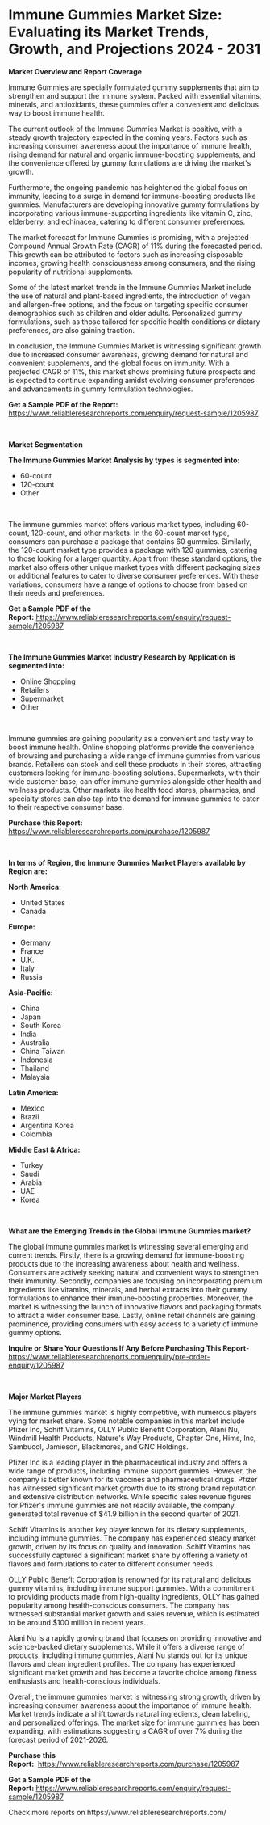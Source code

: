<p><h1>Immune Gummies Market Size: Evaluating its Market Trends, Growth, and Projections 2024 - 2031</h1></p><p><strong>Market Overview and Report Coverage</strong></p>
<p><p>Immune Gummies are specially formulated gummy supplements that aim to strengthen and support the immune system. Packed with essential vitamins, minerals, and antioxidants, these gummies offer a convenient and delicious way to boost immune health.</p><p>The current outlook of the Immune Gummies Market is positive, with a steady growth trajectory expected in the coming years. Factors such as increasing consumer awareness about the importance of immune health, rising demand for natural and organic immune-boosting supplements, and the convenience offered by gummy formulations are driving the market's growth.</p><p>Furthermore, the ongoing pandemic has heightened the global focus on immunity, leading to a surge in demand for immune-boosting products like gummies. Manufacturers are developing innovative gummy formulations by incorporating various immune-supporting ingredients like vitamin C, zinc, elderberry, and echinacea, catering to different consumer preferences.</p><p>The market forecast for Immune Gummies is promising, with a projected Compound Annual Growth Rate (CAGR) of 11% during the forecasted period. This growth can be attributed to factors such as increasing disposable incomes, growing health consciousness among consumers, and the rising popularity of nutritional supplements.</p><p>Some of the latest market trends in the Immune Gummies Market include the use of natural and plant-based ingredients, the introduction of vegan and allergen-free options, and the focus on targeting specific consumer demographics such as children and older adults. Personalized gummy formulations, such as those tailored for specific health conditions or dietary preferences, are also gaining traction.</p><p>In conclusion, the Immune Gummies Market is witnessing significant growth due to increased consumer awareness, growing demand for natural and convenient supplements, and the global focus on immunity. With a projected CAGR of 11%, this market shows promising future prospects and is expected to continue expanding amidst evolving consumer preferences and advancements in gummy formulation technologies.</p></p>
<p><strong>Get a Sample PDF of the Report:</strong> <a href="https://www.reliableresearchreports.com/enquiry/request-sample/1205987">https://www.reliableresearchreports.com/enquiry/request-sample/1205987</a></p>
<p>&nbsp;</p>
<p><strong>Market Segmentation</strong></p>
<p><strong>The Immune Gummies Market Analysis by types is segmented into:</strong></p>
<p><ul><li>60-count</li><li>120-count</li><li>Other</li></ul></p>
<p>&nbsp;</p>
<p><p>The immune gummies market offers various market types, including 60-count, 120-count, and other markets. In the 60-count market type, consumers can purchase a package that contains 60 gummies. Similarly, the 120-count market type provides a package with 120 gummies, catering to those looking for a larger quantity. Apart from these standard options, the market also offers other unique market types with different packaging sizes or additional features to cater to diverse consumer preferences. With these variations, consumers have a range of options to choose from based on their needs and preferences.</p></p>
<p><strong>Get a Sample PDF of the Report:</strong>&nbsp;<a href="https://www.reliableresearchreports.com/enquiry/request-sample/1205987">https://www.reliableresearchreports.com/enquiry/request-sample/1205987</a></p>
<p>&nbsp;</p>
<p><strong>The Immune Gummies Market Industry Research by Application is segmented into:</strong></p>
<p><ul><li>Online Shopping</li><li>Retailers</li><li>Supermarket</li><li>Other</li></ul></p>
<p>&nbsp;</p>
<p><p>Immune gummies are gaining popularity as a convenient and tasty way to boost immune health. Online shopping platforms provide the convenience of browsing and purchasing a wide range of immune gummies from various brands. Retailers can stock and sell these products in their stores, attracting customers looking for immune-boosting solutions. Supermarkets, with their wide customer base, can offer immune gummies alongside other health and wellness products. Other markets like health food stores, pharmacies, and specialty stores can also tap into the demand for immune gummies to cater to their respective consumer base.</p></p>
<p><strong>Purchase this Report:</strong>&nbsp; <a href="https://www.reliableresearchreports.com/purchase/1205987">https://www.reliableresearchreports.com/purchase/1205987</a></p>
<p>&nbsp;</p>
<p><strong>In terms of Region, the Immune Gummies Market Players available by Region are:</strong></p>
<p>
    <p> <strong> North America: </strong>
        <ul>
            <li>United States</li>
            <li>Canada</li>
        </ul>
        </p> 
    <p> <strong> Europe: </strong>
        <ul>
            <li>Germany</li>
            <li>France</li>
            <li>U.K.</li>
            <li>Italy</li>
            <li>Russia</li>
        </ul>
        </p> 
    <p> <strong> Asia-Pacific: </strong>
        <ul>
            <li>China</li>
            <li>Japan</li>
            <li>South Korea</li>
            <li>India</li>
            <li>Australia</li>
            <li>China Taiwan</li>
            <li>Indonesia</li>
            <li>Thailand</li>
            <li>Malaysia</li>
        </ul>
        </p> 
    <p> <strong> Latin America: </strong>
        <ul>
            <li>Mexico</li>
            <li>Brazil</li>
            <li>Argentina Korea</li>
            <li>Colombia</li>
        </ul>
        </p> 
    <p> <strong> Middle East & Africa: </strong>
        <ul>
            <li>Turkey</li>
            <li>Saudi</li>
            <li>Arabia</li>
            <li>UAE</li>
            <li>Korea</li>
        </ul>
    </p>
    </p>
<p>&nbsp;</p>
<p><strong>What are the Emerging Trends in the Global Immune Gummies market?</strong></p>
<p><p>The global immune gummies market is witnessing several emerging and current trends. Firstly, there is a growing demand for immune-boosting products due to the increasing awareness about health and wellness. Consumers are actively seeking natural and convenient ways to strengthen their immunity. Secondly, companies are focusing on incorporating premium ingredients like vitamins, minerals, and herbal extracts into their gummy formulations to enhance their immune-boosting properties. Moreover, the market is witnessing the launch of innovative flavors and packaging formats to attract a wider consumer base. Lastly, online retail channels are gaining prominence, providing consumers with easy access to a variety of immune gummy options.</p></p>
<p><strong>Inquire or Share Your Questions If Any Before Purchasing This Report</strong>- <a href="https://www.reliableresearchreports.com/enquiry/pre-order-enquiry/1205987">https://www.reliableresearchreports.com/enquiry/pre-order-enquiry/1205987</a></p>
<p>&nbsp;</p>
<p><strong>Major Market Players</strong></p>
<p><p>The immune gummies market is highly competitive, with numerous players vying for market share. Some notable companies in this market include Pfizer Inc, Schiff Vitamins, OLLY Public Benefit Corporation, Alani Nu, Windmill Health Products, Nature's Way Products, Chapter One, Hims, Inc, Sambucol, Jamieson, Blackmores, and GNC Holdings. </p><p>Pfizer Inc is a leading player in the pharmaceutical industry and offers a wide range of products, including immune support gummies. However, the company is better known for its vaccines and pharmaceutical drugs. Pfizer has witnessed significant market growth due to its strong brand reputation and extensive distribution networks. While specific sales revenue figures for Pfizer's immune gummies are not readily available, the company generated total revenue of $41.9 billion in the second quarter of 2021.</p><p>Schiff Vitamins is another key player known for its dietary supplements, including immune gummies. The company has experienced steady market growth, driven by its focus on quality and innovation. Schiff Vitamins has successfully captured a significant market share by offering a variety of flavors and formulations to cater to different consumer needs.</p><p>OLLY Public Benefit Corporation is renowned for its natural and delicious gummy vitamins, including immune support gummies. With a commitment to providing products made from high-quality ingredients, OLLY has gained popularity among health-conscious consumers. The company has witnessed substantial market growth and sales revenue, which is estimated to be around $100 million in recent years.</p><p>Alani Nu is a rapidly growing brand that focuses on providing innovative and science-backed dietary supplements. While it offers a diverse range of products, including immune gummies, Alani Nu stands out for its unique flavors and clean ingredient profiles. The company has experienced significant market growth and has become a favorite choice among fitness enthusiasts and health-conscious individuals.</p><p>Overall, the immune gummies market is witnessing strong growth, driven by increasing consumer awareness about the importance of immune health. Market trends indicate a shift towards natural ingredients, clean labeling, and personalized offerings. The market size for immune gummies has been expanding, with estimations suggesting a CAGR of over 7% during the forecast period of 2021-2026.</p></p>
<p><strong>Purchase this Report:</strong>&nbsp;&nbsp;<a href="https://www.reliableresearchreports.com/purchase/1205987">https://www.reliableresearchreports.com/purchase/1205987</a></p>
<p></p>
<p><strong>Get a Sample PDF of the Report:</strong>&nbsp;<a href="https://www.reliableresearchreports.com/enquiry/request-sample/1205987">https://www.reliableresearchreports.com/enquiry/request-sample/1205987</a></p>
<p>Check more reports on https://www.reliableresearchreports.com/</p>